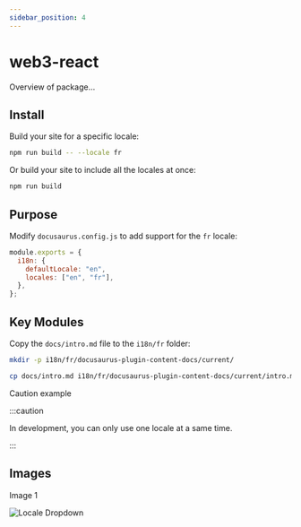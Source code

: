 ```yaml
---
sidebar_position: 4
---
```


# web3-react

Overview of package...

## Install

Build your site for a specific locale:

```bash
npm run build -- --locale fr
```

Or build your site to include all the locales at once:

```bash
npm run build
```

## Purpose

Modify `docusaurus.config.js` to add support for the `fr` locale:

```js title="docusaurus.config.js"
module.exports = {
  i18n: {
    defaultLocale: "en",
    locales: ["en", "fr"],
  },
};
```

## Key Modules

Copy the `docs/intro.md` file to the `i18n/fr` folder:

```bash
mkdir -p i18n/fr/docusaurus-plugin-content-docs/current/

cp docs/intro.md i18n/fr/docusaurus-plugin-content-docs/current/intro.md
```

Caution example

:::caution

In development, you can only use one locale at a same time.

:::

## Images

Image 1

![Locale Dropdown](/img/tutorial/localeDropdown.png)
